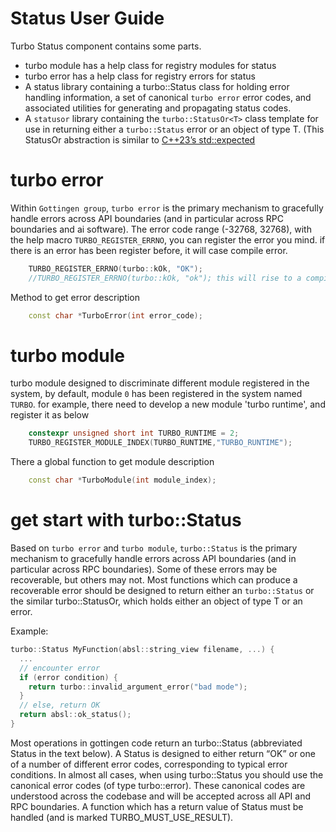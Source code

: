 Status User Guide
===

Turbo Status component contains some parts.

* turbo module has a help class for registry modules for status
* turbo error has a help class for registry errors for status
* A status library containing a turbo::Status class 
for holding error handling information, a set of canonical
`turbo error` error codes, and associated utilities for
generating and propagating status codes.
* A `statusor` library containing the `turbo::StatusOr<T>` class 
template for use in returning either a `turbo::Status` error 
or an object of type T. (This StatusOr<T> abstraction is 
similar to [C++23’s std::expected](https://en.cppreference.com/w/cpp/utility/expected)

# turbo error

Within `Gottingen group`, `turbo error`  is the primary mechanism 
to gracefully handle errors across API boundaries (and 
in particular across RPC boundaries and ai software). The error 
code range (-32768, 32768), with the help macro `TURBO_REGISTER_ERRNO`,
you can register the error you mind. if there is an error has
been register before, it will case compile error.

```c++
    TURBO_REGISTER_ERRNO(turbo::kOk, "OK");
    //TURBO_REGISTER_ERRNO(turbo::kOk, "ok"); this will rise to a compile error.
```

Method to get error description

```c++
    const char *TurboError(int error_code);
```

# turbo module

turbo module designed to discriminate different module registered 
in the system, by default, module `0` has been registered in 
the system named `TURBO`. for example, there need to develop
a new module 'turbo runtime', and register it as below

```c++
    constexpr unsigned short int TURBO_RUNTIME = 2;
    TURBO_REGISTER_MODULE_INDEX(TURBO_RUNTIME,"TURBO_RUNTIME");
```

There a global function to get module description

```c++
    const char *TurboModule(int module_index);
```
# get start with turbo::Status

Based on `turbo error` and `turbo module`, `turbo::Status`
is the primary mechanism to gracefully handle errors across
API boundaries (and in particular across RPC boundaries).
Some of these errors may be recoverable, but others may not.
Most functions which can produce a recoverable error should
be designed to return either an `turbo::Status` or the 
similar turbo::StatusOr<T>, which holds either an object 
of type T or an error.

Example:

```c++
turbo::Status MyFunction(absl::string_view filename, ...) {
  ...
  // encounter error
  if (error condition) {
    return turbo::invalid_argument_error("bad mode");
  }
  // else, return OK
  return absl::ok_status();
}
```

Most operations in gottingen code return an turbo::Status 
(abbreviated Status in the text below). A Status is designed 
to either return “OK” or one of a number of different error 
codes, corresponding to typical error conditions. In almost
all cases, when using turbo::Status you should use the 
canonical error codes (of type turbo::error). These canonical
codes are understood across the codebase and will be accepted 
across all API and RPC boundaries. A function which has a 
return value of Status must be handled (and is marked 
TURBO_MUST_USE_RESULT).





